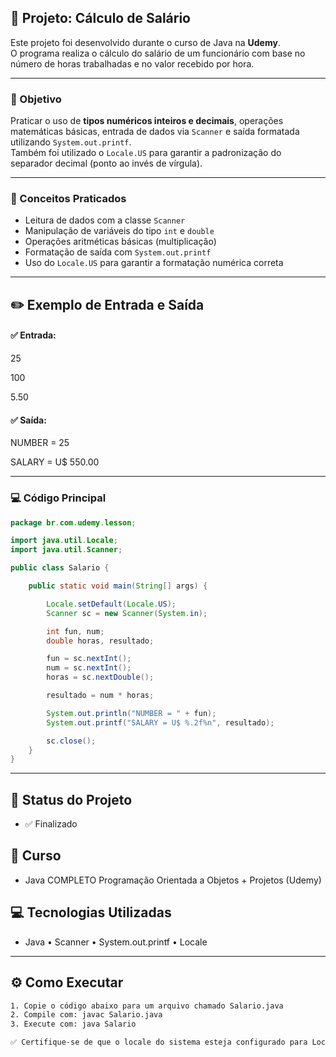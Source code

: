## 🧮  Projeto: Cálculo de Salário

Este projeto foi desenvolvido durante o curso de Java na **Udemy**.  
O programa realiza o cálculo do salário de um funcionário com base no número de horas trabalhadas e no valor recebido por hora.

---

### 🎯 Objetivo

Praticar o uso de **tipos numéricos inteiros e decimais**, operações matemáticas básicas, entrada de dados via `Scanner` e saída formatada utilizando `System.out.printf`.  
Também foi utilizado o `Locale.US` para garantir a padronização do separador decimal (ponto ao invés de vírgula).

---

### 📘 Conceitos Praticados

- Leitura de dados com a classe `Scanner`
- Manipulação de variáveis do tipo `int` e `double`
- Operações aritméticas básicas (multiplicação)
- Formatação de saída com `System.out.printf`
- Uso do `Locale.US` para garantir a formatação numérica correta

---

## ✏️ Exemplo de Entrada e Saída
#### ✅ **Entrada:**
25

100

5.50

#### ✅ **Saída:**
NUMBER = 25

SALARY = U$ 550.00


---

### 💻 Código Principal

```java
package br.com.udemy.lesson;

import java.util.Locale;
import java.util.Scanner;

public class Salario {

    public static void main(String[] args) {

        Locale.setDefault(Locale.US);
        Scanner sc = new Scanner(System.in);

        int fun, num;
        double horas, resultado;

        fun = sc.nextInt();
        num = sc.nextInt();
        horas = sc.nextDouble();

        resultado = num * horas;

        System.out.println("NUMBER = " + fun);
        System.out.printf("SALARY = U$ %.2f%n", resultado);

        sc.close();
    }
}
```
---

## 📌 Status do Projeto
- ✅ Finalizado

## 📁 Curso
- Java COMPLETO Programação Orientada a Objetos + Projetos (Udemy)

## 💻 Tecnologias Utilizadas
- Java • Scanner • System.out.printf • Locale

---

## ⚙️ Como Executar

```bash
1. Copie o código abaixo para um arquivo chamado Salario.java
2. Compile com: javac Salario.java
3. Execute com: java Salario

✅ Certifique-se de que o locale do sistema esteja configurado para Locale.US, caso contrário, os separadores decimais podem causar erro.
